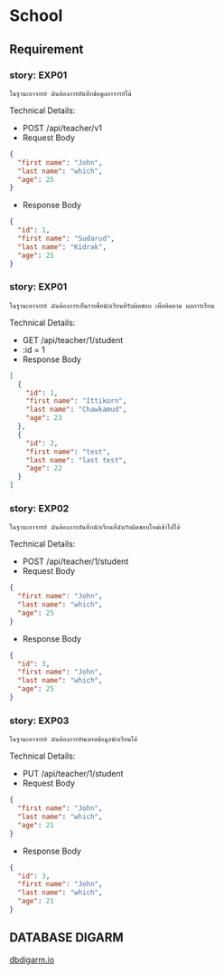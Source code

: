 # School

## Requirement

### story: EXP01

```text
ในฐานะอาจารย์ ฉันต้องการบันทึกข้อมูลอาจารย์ได้
```

Technical Details:

- POST /api/teacher/v1
- Request Body

```json
{
  "first name": "John",
  "last name": "which",
  "age": 25
}
```

- Response Body

```json
{
  "id": 1,
  "first name": "Sudarud",
  "last name": "Kidrak",
  "age": 25
}
```

### story: EXP01

```text
ในฐานะอาจารย์ ฉันต้องการเห็นรายชื่อนักเรียนที่รับผิดชอบ เพื่อติดตาม ผลการเรียน
```

Technical Details:

- GET /api/teacher/1/student
- :id = 1
- Response Body

```json
[
  {
    "id": 1,
    "first name": "Ittikorn",
    "last name": "Chawkamud",
    "age": 23
  },
  {
    "id": 2,
    "first name": "test",
    "last name": "last test",
    "age": 22
  }
]
```

### story: EXP02

```text
ในฐานะอาจารย์ ฉันต้องการบันทึกนักเรียนที่ฉันรับผิดชอบใหม่เข้าไปได้
```

Technical Details:

- POST /api/teacher/1/student
- Request Body

```json
{
  "first name": "John",
  "last name": "which",
  "age": 25
}
```

- Response Body

```json
{
  "id": 3,
  "first name": "John",
  "last name": "which",
  "age": 25
}
```

### story: EXP03

```text
ในฐานะอาจารย์ ฉันต้องการอัพเดรตข้อมูลนักเรียนได้
```

Technical Details:

- PUT /api/teacher/1/student
- Request Body

```json
{
  "first name": "John",
  "last name": "which",
  "age": 21
}
```

- Response Body

```json
{
  "id": 3,
  "first name": "John",
  "last name": "which",
  "age": 21
}
```

## DATABASE DIGARM

[dbdigarm.io](https://dbdiagram.io/d/63bbdf596afaa541e5d132bb)
